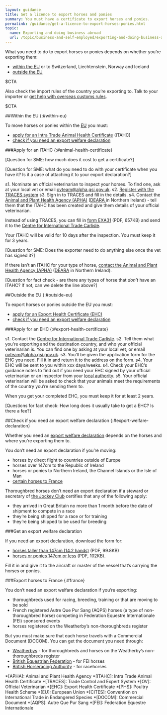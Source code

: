 ```yaml
---
layout: guidance
title: Get a licence to export horses and ponies
summary: You must have a certificate to export horses and ponies.
permalink: /guidance/get-a-licence-to-export-horses-ponies.html
topic:
  name: Exporting and doing business abroad
  url: /topic/business-and-self-employed/exporting-and-doing-business-abroad.html
---
```


What you need to do to export horses or ponies depends on whether you’re exporting them:

- [within the EU](#within-eu) or to Switzerland, Liechtenstein, Norway and Iceland
- [outside the EU](#outside-eu)


$CTA

Also check the import rules of the country you’re exporting to. Talk to your importer or [get help with overseas customs rules](/answer/choosing-export-market-ukti.html).

$CTA

##Within the EU
{:#within-eu}

To move horses or ponies within the [EU](/eu-eea) you must:

- [apply for an Intra Trade Animal Health Certificate](#animal-health-certificate) (ITAHC)
- [check if you need an export welfare declaration](#export-welfare-declaration)

###Apply for an ITAHC
{:#animal-health-certificate}

[Question for SME: how much does it cost to get a certificate?]

[Question for SME: what do you need to do with your certificate when you have it? Is it a case of attaching it to your export declaration?]

s1. Nominate an official veterinarian to inspect your horses. To find one, ask at your local vet or email <ovteam@alpha.gsi.gov.uk>.
s2. [Register with the TRACES system](https://webgate.ec.europa.eu/sanco/traces/registration/open.do)
s3. Sign in to TRACES and fill in the details.
s4. Contact the [Animal and Plant Health Agency (APHA)](/government/organisations/animal-and-plant-health-agency/about/access-and-opening) ([DEARA ](https://www.dardni.gov.uk/contact) in Northern Ireland) - tell them that the ITAHC has been created and give them details of your official veterinarian.

Instead of using TRACES,  you can fill in [form EXA31](https://www.gov.uk/government/uploads/system/uploads/attachment_data/file/487419/form-exa31.pdf) (PDF, 657KB) and send it to the [Centre for International Trade Carlisle](https://www.gov.uk/government/organisations/animal-and-plant-health-agency/about/access-and-opening#specialist-service-centres-ssc).

Your ITAHC will be valid for 10 days after the inspection. You must keep it for 3 years.

[Question for SME: Does the exporter need to do anything else once the vet has signed it?]

If there isn’t an ITAHC for your type of horse, [contact the Animal and Plant Health Agency (APHA)](https://www.gov.uk/government/organisations/animal-and-plant-health-agency/about/access-and-opening#specialist-service-centres-ssc) ([DEARA](https://www.dardni.gov.uk/contact) in Northern Ireland).

[Question for fact check - are there any types of horse that _don’t_ have an ITAHC? If not, can we delete the line above?]


##Outside the EU
{:#outside-eu}

To export horses or ponies outside the EU you must:

- [apply for an Export Health Certificate (EHC)](#export-health-certificate)
- [check if you need an export welfare declaration](#export-welfare-declaration)


###Apply for an EHC
{:#export-health-certificate}

s1. Contact the [Centre for International Trade Carlisle](https://www.gov.uk/government/organisations/animal-and-plant-health-agency/about/access-and-opening#centre-for-international-trade-carlisle).
s2. Tell them what you're exporting and the destination country, and who your official veterinarian is. You can find one by asking at your local vet, or email <ovteam@alpha.gsi.gov.uk>.
s3. You'll be given the application form for the EHC you need. Fill it in and return it to the address on the form.
s4. Your EHC will be sent to you within xxx days/weeks.
s4. Check your EHC’s guidance notes to find out if you need your EHC signed by your official veterinarian or an inspector from your [local authority](/local-council). 
s5. Your official veterinarian will be asked to check that your animals meet the requirements of the country you’re sending them to.

When you get your completed EHC, you must keep it for at least 2 years.

[Questions for fact check: How long does it usually take to get a EHC? Is there a fee?]

##Check if you need an export welfare declaration
{:#export-welfare-declaration}

Whether you need an [export welfare declaration](#export-welfare-declaration) depends on the horses and where you’re exporting them to.

You don’t need an export declaration if you’re moving:

- horses by direct flight to countries outside of Europe
- horses over 147cm to the Republic of Ireland
- horses or ponies to Northern Ireland, the Channel Islands or the Isle of Man
- [certain horses to France](#france)

Thoroughbred horses don’t need an export declaration if a steward or secretary of [the Jockey Club](http://www.thejockeyclub.co.uk/contact/contact) certifies that any of the following apply:

- they arrived in Great Britain no more than 1 month before the date of shipment to compete in a race
- they’re being shipped for a race or for training
- they’re being shipped to be used for breeding

###Get an export welfare declaration

If you need an export declaration, download the form for:

- [horses taller than 147cm (14.2 hands)](https://www.gov.uk/government/uploads/system/uploads/attachment_data/file/413965/exh6.pdf) (PDF, 99.8KB)
- [horses or ponies 147cm or less](https://www.gov.uk/government/uploads/system/uploads/attachment_data/file/413969/exh7.pdf) (PDF, 102KB).

Fill it in and give it to the aircraft or master of the vessel that’s carrying the horses or ponies.


###Export horses to France
{:#france}

You don’t need an export welfare declaration if you’re exporting:

- thoroughbreds used for racing, breeding, training or that are moving to be sold
- French registered Autre Que Pur Sang (AQPS) horses (a type of non-thoroughbred horse)
competing in Federation Equestre Internationale (FEI) sponsored events
- horses registered on the Weatherby’s non-thoroughbreds register

But you must make sure that each horse travels with a Commercial Document (DOCOM). You can get the document you need through:

- [Weatherbys](https://www.weatherbys.co.uk/) - for thoroughbreds and horses on the Weatherby’s non-thoroughbreds register
- [British Equestrian Federation](http://www.bef.co.uk/Contact.aspx) - for FEI horses
- [British Horseracing Authority](http://www.britishhorseracing.com/bha/about-us/contact-bha/) - for racehorses



*[APHA]: Animal and Plant Health Agency
*[ITAHC]: Intra Trade Animal Health Certificate
*[TRACES]: Trade Control and Expert System
*[OV]: Official Veterinarian
*[EHC]: Export Health Certificate
*[PHS]: Poultry Health Scheme
*[EU]: European Union
*[CITES]: Convention on International Trade in Endangered Species 
*[DOCOM]: Commercial Document
*[AQPS]: Autre Que Pur Sang
*[FEI]: Federation Equestre Internationale
